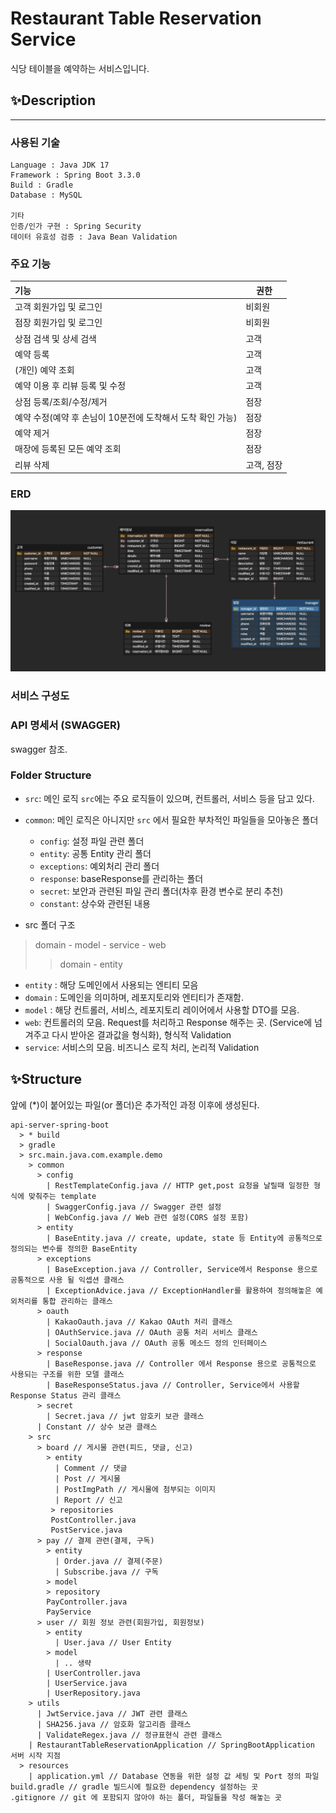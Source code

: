 # Restaurant Table Reservation Service
식당 테이블을 예약하는 서비스입니다.


## ✨Description
- - -
### 사용된 기술
```
Language : Java JDK 17
Framework : Spring Boot 3.3.0
Build : Gradle
Database : MySQL

기타
인증/인가 구현 : Spring Security
데이터 유효성 검증 : Java Bean Validation
```

### 주요 기능

| 기능                                  | 권한     |
|:------------------------------------|--------|
| 고객 회원가입 및 로그인                       | 비회원    |
| 점장 회원가입 및 로그인                       | 비회원    |
| 상점 검색 및 상세 검색                       | 고객     |
| 예약 등록                               | 고객     |
| (개인) 예약 조회                          | 고객     |
| 예약 이용 후 리뷰 등록 및 수정                  | 고객     |
| 상점 등록/조회/수정/제거                      | 점장     |
| 예약 수정(예약 후 손님이 10분전에 도착해서 도착 확인 가능) | 점장     |
| 예약 제거                               | 점장     |
| 매장에 등록된 모든 예약 조회                    | 점장     |
| 리뷰 삭제                               | 고객, 점장 |

### ERD

![erd](./erd.png)

### 서비스 구성도



### API 명세서 (SWAGGER)
swagger 참조.

### Folder Structure
- `src`: 메인 로직
  `src`에는 주요 로직들이 있으며, 컨트롤러, 서비스 등을 담고 있다.
- `common`: 메인 로직은 아니지만 `src` 에서 필요한 부차적인 파일들을 모아놓은 폴더
    - `config`: 설정 파일 관련 폴더
    - `entity`: 공통 Entity 관리 폴더
    - `exceptions`: 예외처리 관리 폴더
    - `response`: baseResponse를 관리하는 폴더
    - `secret`: 보안과 관련된 파일 관리 폴더(차후 환경 변수로 분리 추천)
    - `constant`: 상수와 관련된 내용


- src 폴더 구조
> domain - model - service - web
>   > domain - entity

- `entity` : 해당 도메인에서 사용되는 엔티티 모음
- `domain` : 도메인을 의미하며, 레포지토리와 엔티티가 존재함.
- `model` : 해당 컨트롤러, 서비스, 레포지토리 레이어에서 사용할 DTO를 모음.
- `web`: 컨트롤러의 모음. Request를 처리하고 Response 해주는 곳. (Service에 넘겨주고 다시 받아온 결과값을 형식화), 형식적 Validation
- `service`: 서비스의 모음. 비즈니스 로직 처리, 논리적 Validation

## ✨Structure
앞에 (*)이 붙어있는 파일(or 폴더)은 추가적인 과정 이후에 생성된다.
```text
api-server-spring-boot
  > * build
  > gradle
  > src.main.java.com.example.demo
    > common
      > config
        | RestTemplateConfig.java // HTTP get,post 요청을 날릴때 일정한 형식에 맞춰주는 template
        | SwaggerConfig.java // Swagger 관련 설정
        | WebConfig.java // Web 관련 설정(CORS 설정 포함)
      > entity
        | BaseEntity.java // create, update, state 등 Entity에 공통적으로 정의되는 변수를 정의한 BaseEntity
      > exceptions
        | BaseException.java // Controller, Service에서 Response 용으로 공통적으로 사용 될 익셉션 클래스
        | ExceptionAdvice.java // ExceptionHandler를 활용하여 정의해놓은 예외처리를 통합 관리하는 클래스
      > oauth
        | KakaoOauth.java // Kakao OAuth 처리 클래스
        | OAuthService.java // OAuth 공통 처리 서비스 클래스
        | SocialOauth.java // OAuth 공통 메소드 정의 인터페이스
      > response
        | BaseResponse.java // Controller 에서 Response 용으로 공통적으로 사용되는 구조를 위한 모델 클래스
        | BaseResponseStatus.java // Controller, Service에서 사용할 Response Status 관리 클래스 
      > secret
        | Secret.java // jwt 암호키 보관 클래스
      | Constant // 상수 보관 클래스
    > src
      > board // 게시물 관련(피드, 댓글, 신고)
        > entity
          | Comment // 댓글
          | Post // 게시물
          | PostImgPath // 게시물에 첨부되는 이미지 
          | Report // 신고
         > repositories
         PostController.java
         PostService.java
      > pay // 결제 관련(결제, 구독)
        > entity
          | Order.java // 결제(주문) 
          | Subscribe.java // 구독
        > model
        > repository
        PayController.java
        PayService
      > user // 회원 정보 관련(회원가입, 회원정보)
        > entity
          | User.java // User Entity
        > model
          | .. 생략 
        | UserController.java
        | UserService.java
        | UserRepository.java
    > utils
      | JwtService.java // JWT 관련 클래스
      | SHA256.java // 암호화 알고리즘 클래스
      | ValidateRegex.java // 정규표현식 관련 클래스
    | RestaurantTableReservationApplication // SpringBootApplication 서버 시작 지점
  > resources
    | application.yml // Database 연동을 위한 설정 값 세팅 및 Port 정의 파일
build.gradle // gradle 빌드시에 필요한 dependency 설정하는 곳
.gitignore // git 에 포함되지 않아야 하는 폴더, 파일들을 작성 해놓는 곳

```
